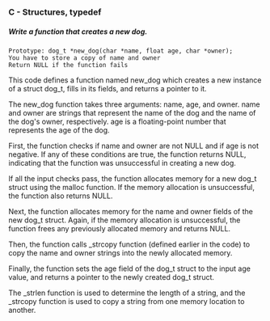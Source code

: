 ### C - Structures, typedef

##### Write a function that creates a new dog.

    Prototype: dog_t *new_dog(char *name, float age, char *owner);
    You have to store a copy of name and owner
    Return NULL if the function fails

This code defines a function named new_dog which creates a new instance of a struct dog_t, fills in its fields, and returns a pointer to it.

The new_dog function takes three arguments: name, age, and owner. name and owner are strings that represent the name of the dog and the name of the dog's owner, respectively. age is a floating-point number that represents the age of the dog.

First, the function checks if name and owner are not NULL and if age is not negative. If any of these conditions are true, the function returns NULL, indicating that the function was unsuccessful in creating a new dog.

If all the input checks pass, the function allocates memory for a new dog_t struct using the malloc function. If the memory allocation is unsuccessful, the function also returns NULL.

Next, the function allocates memory for the name and owner fields of the new dog_t struct. Again, if the memory allocation is unsuccessful, the function frees any previously allocated memory and returns NULL.

Then, the function calls _strcopy function (defined earlier in the code) to copy the name and owner strings into the newly allocated memory.

Finally, the function sets the age field of the dog_t struct to the input age value, and returns a pointer to the newly created dog_t struct.

The _strlen function is used to determine the length of a string, and the _strcopy function is used to copy a string from one memory location to another.



